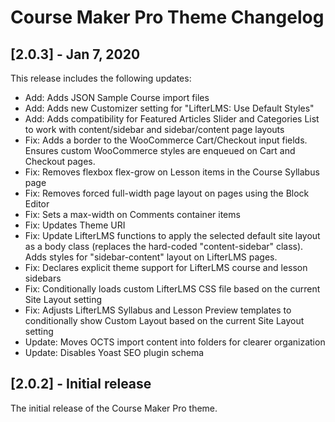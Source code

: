 # Course Maker Pro Theme Changelog

## [2.0.3] - Jan 7, 2020
This release includes the following updates:
* Add: Adds JSON Sample Course import files
* Add: Adds new Customizer setting for "LifterLMS: Use Default Styles"
* Add: Adds compatibility for Featured Articles Slider and Categories List to work with content/sidebar and sidebar/content page layouts
* Fix: Adds a border to the WooCommerce Cart/Checkout input fields. Ensures custom WooCommerce styles are enqueued on Cart and Checkout pages.
* Fix: Removes flexbox flex-grow on Lesson items in the Course Syllabus page
* Fix: Removes forced full-width page layout on pages using the Block Editor
* Fix: Sets a max-width on Comments container items
* Fix: Updates Theme URI
* Fix: Update LifterLMS functions to apply the selected default site layout as a body class (replaces the hard-coded "content-sidebar" class). Adds styles for "sidebar-content" layout on LifterLMS pages.
* Fix: Declares explicit theme support for LifterLMS course and lesson sidebars
* Fix: Conditionally loads custom LifterLMS CSS file based on the current Site Layout setting
* Fix: Adjusts LifterLMS Syllabus and Lesson Preview templates to conditionally show Custom Layout based on the current Site Layout setting
* Update: Moves OCTS import content into folders for clearer organization
* Update: Disables Yoast SEO plugin schema

## [2.0.2] - Initial release
The initial release of the Course Maker Pro theme.
